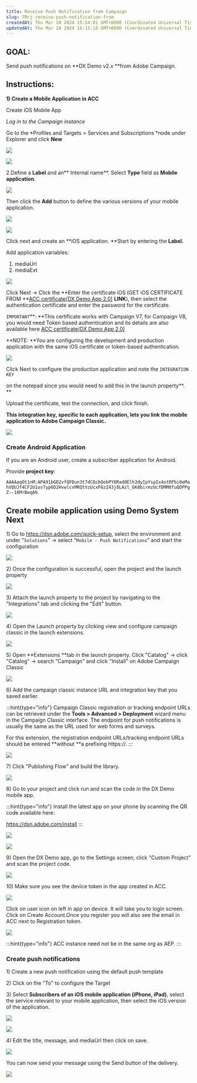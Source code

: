 ```yaml
---
title: Receive Push Notification from Campaign
slug: TRrj-receive-push-notification-from
createdAt: Thu Mar 28 2024 15:54:01 GMT+0000 (Coordinated Universal Time)
updatedAt: Thu Mar 28 2024 16:15:18 GMT+0000 (Coordinated Universal Time)
---
```


## GOAL:

Send push notifications on **DX Demo v2.x **from Adobe Campaign.

## Instructions:

**1) Create a Mobile Application in ACC**

Create iOS Mobile App

*Log in to the Campaign instance*

Go to the *Profiles and Targets > Services and Subscriptions *node under Explorer and click **New**

![](https://files.gitbook.com/v0/b/gitbook-x-prod.appspot.com/o/spaces%2F-MMLrO7TweNFMn8PgeVh%2Fuploads%2F7VgGcL6sjcvHDlsxFID1%2FScreenshot%202023-06-28%20at%201.52.12%20PM.png?alt=media\&token=1029891b-65e1-417a-95ed-088515c47a3a)

![](https://files.gitbook.com/v0/b/gitbook-x-prod.appspot.com/o/spaces%2F-MMLrO7TweNFMn8PgeVh%2Fuploads%2F9edC2Y6Q4JKUc9RYyAlg%2Fimage.png?alt=media\&token=6218abe1-e6f7-4d38-a35f-3fc484b025d5)

2.Define a **Label** and an** Internal name**. Select **Type** field as **Mobile application**.

![](https://files.gitbook.com/v0/b/gitbook-x-prod.appspot.com/o/spaces%2F-MMLrO7TweNFMn8PgeVh%2Fuploads%2FsvEe5BoDjpMPKyTDbWO9%2FScreenshot%202023-06-28%20at%201.55.53%20PM.png?alt=media\&token=07f31211-3123-4210-aa05-20f026d8f3ef)

Then click the **Add** button to define the various versions of your mobile application.

![](https://files.gitbook.com/v0/b/gitbook-x-prod.appspot.com/o/spaces%2F-MMLrO7TweNFMn8PgeVh%2Fuploads%2Fouka2MVm7W1dmMIkCC2R%2FScreenshot%202023-06-28%20at%201.57.53%20PM.png?alt=media\&token=514e27d3-f65c-438e-be97-2dc51d0bb79e)

![](https://files.gitbook.com/v0/b/gitbook-x-prod.appspot.com/o/spaces%2F-MMLrO7TweNFMn8PgeVh%2Fuploads%2FiqUutPiZUYIVc6bcGhEL%2Fimage.png?alt=media\&token=c1020fe4-ec01-4d38-b8b5-5a065c0daf4d)

Click next and create an **iOS application. **Start by entering the **Label.**

Add application variables:

1. mediaUrl
2. mediaExt

![](https://files.gitbook.com/v0/b/gitbook-x-prod.appspot.com/o/spaces%2F-MMLrO7TweNFMn8PgeVh%2Fuploads%2F7LyehcKq4wa9qR6jhkVs%2FScreenshot%202023-06-28%20at%202.06.19%20PM.png?alt=media\&token=92c6952a-641b-4a2f-a0d4-c5f68e1bb9bc)

Click Next -> Click the **Enter the certificate iOS (GET iOS CERTIFICATE FROM **[ACC certificate(DX Demo App 2.0)](https://wiki.corp.adobe.com/display/demosystem/Certificates+for+DX+Demo+App+v.2.x.x) **LINK**), then select the authentication certificate and enter the password for the certificate.

`IMPORTANT`**: **This certificate works with Campaign V7, for Campaign V8, you would need Token based authentication and its details are also available here [ACC certificate(DX Demo App 2.0)](https://wiki.corp.adobe.com/display/demosystem/Certificates+for+DX+Demo+App+v.2.x.x)

**NOTE: **You are configuring the development and production application with the same iOS certificate or token-based authentication.

![](https://files.gitbook.com/v0/b/gitbook-x-prod.appspot.com/o/spaces%2F-MMLrO7TweNFMn8PgeVh%2Fuploads%2FtfV4EP653CdTUn3ZZ0ol%2Fimage.png?alt=media\&token=5db25943-a510-46ee-baa6-ded73408b022)

Click Next to configure the production application and note the `INTEGRATION KEY`

&#x20;on the notepad since you would need to add this in the launch property**. **

Upload the certificate, test the connection, and click finish.

**This integration key, specific to each application, lets you link the mobile application to Adobe Campaign Classic.**

![](https://files.gitbook.com/v0/b/gitbook-x-prod.appspot.com/o/spaces%2F-MMLrO7TweNFMn8PgeVh%2Fuploads%2F9iPloc2VdKJ1yv5lLJMy%2FScreenshot%202023-06-28%20at%202.16.59%20PM.png?alt=media\&token=ff755cb0-6a35-42f4-9ee3-14049e135211)

### Create Android Application

If you are an Android user, create a subscriber application for Android.

Provide **project key**:

`AAAAaqOt1nM:APA91bGD2vfQFDun3t7dCQcbOobPY8Rad0Elh3dyIpYspIx4otRPbi0eMahVQUJf4CF2U1osTyp6D2HvwlcvMRQtVzUcxF6zZ43j8LAzl_GK8birmzUcfDMM0fuQDPPgZ--16MrBwqA6`



## Create mobile application using Demo System Next

1\) Go to <https://dsn.adobe.com/quick-setup>, select the environment and under "`Solutions`" -> select "`Mobile - Push Notifications`" and start the configuration

![](https://files.gitbook.com/v0/b/gitbook-x-prod.appspot.com/o/spaces%2F-MMLrO7TweNFMn8PgeVh%2Fuploads%2FnjafHZNrhC8EIdBSTwxk%2FScreenshot%202023-06-28%20at%204.24.38%20PM.png?alt=media\&token=76c126f8-c330-43d7-b26e-a8d3458637ef)

2\) Once the configuration is successful, open the project and the launch property

![](https://files.gitbook.com/v0/b/gitbook-x-prod.appspot.com/o/spaces%2F-MMLrO7TweNFMn8PgeVh%2Fuploads%2Fzh1Iqu8gpmyosNb7N7Cf%2FScreenshot%202023-06-28%20at%204.27.27%20PM.png?alt=media\&token=e6fdff2e-5389-431f-9ce7-38249fe0d598)

3\) Attach the launch property to the project by navigating to the "Integrations" tab and clicking the "Edit" button.

![](https://files.gitbook.com/v0/b/gitbook-x-prod.appspot.com/o/spaces%2F-MMLrO7TweNFMn8PgeVh%2Fuploads%2FOyVrd0IwYEKDOHFXnOf9%2FScreenshot%202023-06-28%20at%204.29.20%20PM.png?alt=media\&token=06500ffc-9503-4686-b82d-f69507daa500)

4\)  Open the Launch property by clicking view and configure campaign classic in the launch extensions.

![](https://files.gitbook.com/v0/b/gitbook-x-prod.appspot.com/o/spaces%2F-MMLrO7TweNFMn8PgeVh%2Fuploads%2Fak3gtnWTBoQB3g7uUfBY%2FScreenshot%202023-06-28%20at%204.37.26%20PM.png?alt=media\&token=ff673e31-d48f-4d09-bf9b-355c934329ba)

5\) Open **Extensions **tab in the launch property. Click "Catalog" -> click "Catalog" -> search "Campaign" and click "Install" on Adobe Campaign Classic

![](https://files.gitbook.com/v0/b/gitbook-x-prod.appspot.com/o/spaces%2F-MMLrO7TweNFMn8PgeVh%2Fuploads%2Fd0IiPWVoPeeM6QUhy0hO%2FScreenshot%202023-06-28%20at%204.42.17%20PM.png?alt=media\&token=0954290c-0d9f-40a4-ba5d-a1cf91eaa3bb)

6\) Add the campaign classic instance URL and integration key that you saved earlier.

:::hint{type="info"}
Campaign Classic registration or tracking endpoint URLs can be retrieved under the **Tools > Advanced > Deployment** wizard menu in the Campaign Classic interface. The endpoint for push notifications is usually the same as the URL used for web forms and surveys.

For this extension, the registration endpoint URLs/tracking endpoint URLs should be entered **without **a prefixing https\://.
:::

![](https://files.gitbook.com/v0/b/gitbook-x-prod.appspot.com/o/spaces%2F-MMLrO7TweNFMn8PgeVh%2Fuploads%2F6AMX9wTmi5HiBW3difT8%2Fimage%20\(10\).png?alt=media\&token=539988d1-859b-430b-8698-d4f1de5d4997)

7\) Click "Publishing Flow" and build the library.

![](https://files.gitbook.com/v0/b/gitbook-x-prod.appspot.com/o/spaces%2F-MMLrO7TweNFMn8PgeVh%2Fuploads%2FrnYIUZ5RyVJU9ANSjMvG%2FScreenshot%202023-07-03%20at%2010.57.36%20AM.png?alt=media\&token=06cb781d-911c-44ef-844d-a83f58071e25)

8\) Go to your project and click run and scan the code in the DX Demo mobile app.

:::hint{type="info"}
Install the latest app on your phone by scanning the QR code available here:

<https://dsn.adobe.com/install>
:::

![](https://files.gitbook.com/v0/b/gitbook-x-prod.appspot.com/o/spaces%2F-MMLrO7TweNFMn8PgeVh%2Fuploads%2FexVqYzPnq0p0oALWZI0A%2FScreenshot%202023-07-03%20at%2011.19.10%20AM.png?alt=media\&token=b645019d-1e69-42b4-8a0a-55d332b2fe24)

![](https://files.gitbook.com/v0/b/gitbook-x-prod.appspot.com/o/spaces%2F-MMLrO7TweNFMn8PgeVh%2Fuploads%2F9OKVg9M27eMJ64DIaSej%2FScreenshot%202023-07-03%20at%2011.19.04%20AM.png?alt=media\&token=40c9e530-7351-4145-a7be-e75e4dec6fb0)

9\) Open the DX Demo app, go to the Settings screen, click "Custom Project" and scan the project code.



![](https://files.gitbook.com/v0/b/gitbook-x-prod.appspot.com/o/spaces%2F-MMLrO7TweNFMn8PgeVh%2Fuploads%2F0Nb2Ci2eVSRXC9zjlP3G%2FIMG_0865.png?alt=media\&token=32c70562-49c6-488a-8155-33c926de40f5)

10\) Make sure you see the device token in the app created in ACC.

![](https://files.gitbook.com/v0/b/gitbook-x-prod.appspot.com/o/spaces%2F-MMLrO7TweNFMn8PgeVh%2Fuploads%2FTxMs9etaqky2CD1kYmj1%2Fimage.png?alt=media\&token=23991247-b77e-47c0-b272-fc28e8a7d9d0)

Click on user icon on left in app on device. It will take you to login screen. Click on Create Account.Once you register you will also see the email in ACC next to Registration token.&#x20;

![](https://files.gitbook.com/v0/b/gitbook-x-prod.appspot.com/o/spaces%2F-MMLrO7TweNFMn8PgeVh%2Fuploads%2FRwv2HFkdZYyy8nwRRZ1u%2Fimage.png?alt=media\&token=535f37da-4d2d-4bf2-af25-357f9cf8f71a)

:::hint{type="info"}
ACC instance need not be in the same org as AEP.
:::



### Create push notifications

1\) Create a new push notification using the default push template

2\) Click on the "To" to configure the Target

3\) Select **Subscribers of an iOS mobile application (iPhone, iPad)**, select the service relevant to your mobile application, then select the iOS version of the application.

![](https://files.gitbook.com/v0/b/gitbook-x-prod.appspot.com/o/spaces%2F-MMLrO7TweNFMn8PgeVh%2Fuploads%2FOTZxBV3i9gN9rnIFovGk%2Fimage.png?alt=media\&token=801fac1d-7bc6-42ed-9a10-63be8dc487c2)

![](https://files.gitbook.com/v0/b/gitbook-x-prod.appspot.com/o/spaces%2F-MMLrO7TweNFMn8PgeVh%2Fuploads%2FDpQti94Pdlq3b2cshOcv%2Fimage.png?alt=media\&token=fc2e8c07-0929-4f6b-83c2-d7b8b307c9f9)

4\) Edit the title, message, and mediaUrl then click on save.

![](https://files.gitbook.com/v0/b/gitbook-x-prod.appspot.com/o/spaces%2F-MMLrO7TweNFMn8PgeVh%2Fuploads%2FqXIjMUUe4emwir6EYdkq%2Fimage.png?alt=media\&token=51640bbd-dfc9-4a8b-ad18-a36b8c2123db)

You can now send your message using the Send button of the delivery.





![](../../assets/IBIGRHs3d7eTJZwTQZZa2_image.png)

